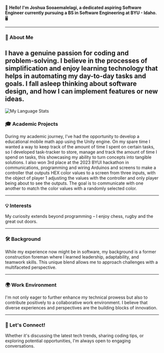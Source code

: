 👋 **Hello! I'm Joshua Sooaemalelagi, a dedicated aspiring Software Engineer currently pursuing a BS in Software Engineering at BYU - Idaho.** 🖥️

---

### 🚀 About Me
I have a genuine passion for coding and problem-solving. I believe in the processes of simplification and enjoy learning technology that helps in automating my day-to-day tasks and goals. I fall asleep thinking about software design,  and how I can implement features or new ideas.
---

![My Language Stats](https://github-readme-stats.vercel.app/api/top-langs/?username=nortories&layout=compact&theme=dark&exclude_repo=smb1-disasm)

### 🎓 Academic Projects
During my academic journey, I've had the opportunity to develop a educational mobile math app using the Unity engine. On my spare time I wanted a way to keep track of the amount of time I spent on certain tasks, so I developed task-tracker to store, manage and track the amount of time I spend on tasks, this showcasing my ability to turn concepts into tangible solutions. I also won 3rd place at the 2023 BYUI hackathon in communications, programming and wiring Arduinos and screens to make a controller that outputs HEX color values to a screen from three inputs, with the object of player 1 adjusting the values with the controller and only player being about to see the outputs. The goal is to communicate with one another to match the color values with a randomly selected color.

---

### 💡 Interests
My curiosity extends beyond programming – I enjoy chess, rugby and the great out doors.

---

### 🛠️ Background
While my experience now might be in software, my background is a former construction foreman where I learned leadership, adaptability, and teamwork skills. This unique blend allows me to approach challenges with a multifaceted perspective.

---

### 🌍 Work Environment
I'm not only eager to further enhance my technical prowess but also to contribute positively to a collaborative work environment. I believe that diverse experiences and perspectives are the building blocks of innovation.

---

### 🌱 Let's Connect!
Whether it's discussing the latest tech trends, sharing coding tips, or exploring potential opportunities, I'm always open to engaging conversations.


